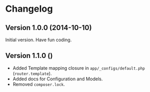 Changelog
============

Version 1.0.0 (2014-10-10)
-------------

Initial version. Have fun coding.


Version 1.1.0 ()
-------------

* Added Template mapping closure in `app/_configs/default.php` (`router.template`).
* Added docs for Configuration and Models.
* Removed `composer.lock`.
